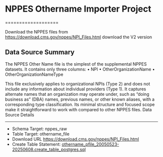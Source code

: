 # NPPES Othername Importer Project
===================

Download the NPPES files from https://download.cms.gov/nppes/NPI_Files.html download the V2 version

Data Source Summary
---------------------

The NPPES Other Name file is the simplest of the supplemental NPPES datasets. It contains only three columns:
	•	NPI
	•	OtherOrganizationName
	•	OtherOrganizationNameType

This file exclusively applies to organizational NPIs (Type 2) and does not include any information about individual providers (Type 1). It captures alternate names that an organization may operate under, such as “doing business as” (DBA) names, previous names, or other known aliases, with a corresponding type classification. Its minimal structure and focused scope make it straightforward to work with compared to other NPPES files.
Data Source Details

-------------------

* Schema Target: nppes_raw
* Table Target: othername_file
* Download URL https://download.cms.gov/nppes/NPI_Files.html
* Create Table Statement: [othername_pfile_20050523-20250608.create_table_postgres.sql](./othername_pfile_20050523-20250608.create_table_postgres.sql)

